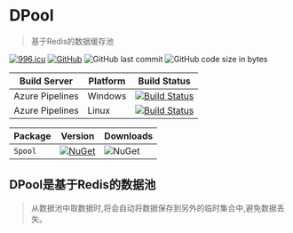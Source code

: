 # DPool

> 基于Redis的数据缓存池

[![996.icu](https://img.shields.io/badge/link-996.icu-red.svg)](https://996.icu) [![GitHub](https://img.shields.io/github/license/mashape/apistatus.svg)](https://github.com/cocosip/DPool/blob/master/LICENSE) ![GitHub last commit](https://img.shields.io/github/last-commit/cocosip/Spool.svg) ![GitHub code size in bytes](https://img.shields.io/github/languages/code-size/cocosip/DPool.svg)

| Build Server | Platform | Build Status |
| ------------ | -------- | ------------ |
| Azure Pipelines| Windows |[![Build Status](https://dev.azure.com/cocosip/DPool/_apis/build/status/cocosip.Spool?branchName=master&jobName=Windows)](https://dev.azure.com/cocosip/DPool/_build/latest?definitionId=8&branchName=master)|
| Azure Pipelines| Linux |[![Build Status](https://dev.azure.com/cocosip/DPool/_apis/build/status/cocosip.Spool?branchName=master&jobName=Linux)](https://dev.azure.com/cocosip/DPool/_build/latest?definitionId=8&branchName=master)|

| Package  | Version | Downloads|
| -------- | ------- | -------- |
| `Spool` | [![NuGet](https://img.shields.io/nuget/v/DPool.svg)](https://www.nuget.org/packages/DPool) |![NuGet](https://img.shields.io/nuget/dt/DPool.svg)|

## DPool是基于Redis的数据池

> 从数据池中取数据时,将会自动将数据保存到另外的临时集合中,避免数据丢失。
